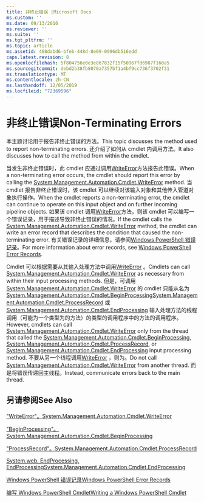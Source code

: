 ```yaml
---
title: 非终止错误 |Microsoft Docs
ms.custom: ''
ms.date: 09/13/2016
ms.reviewer: ''
ms.suite: ''
ms.tgt_pltfrm: ''
ms.topic: article
ms.assetid: 468dabd6-bfeb-448d-8e09-0996db516edd
caps.latest.revision: 8
ms.openlocfilehash: 5f804756e0e3e867832f15f50967fd6987f160a5
ms.sourcegitcommit: debd2b38fb8070a7357bf1a4bf9cc736f3702f31
ms.translationtype: MT
ms.contentlocale: zh-CN
ms.lasthandoff: 12/05/2019
ms.locfileid: "72369596"
---
```

# <a name="non-terminating-errors"></a><span data-ttu-id="2d04a-102">非终止错误</span><span class="sxs-lookup"><span data-stu-id="2d04a-102">Non-Terminating Errors</span></span>

<span data-ttu-id="2d04a-103">本主题讨论用于报告非终止错误的方法。</span><span class="sxs-lookup"><span data-stu-id="2d04a-103">This topic discusses the method used to report non-terminating errors.</span></span> <span data-ttu-id="2d04a-104">还介绍了如何从 cmdlet 内调用方法。</span><span class="sxs-lookup"><span data-stu-id="2d04a-104">It also discusses how to call the method from within the cmdlet.</span></span>

<span data-ttu-id="2d04a-105">当发生非终止错误时，此 cmdlet 应通过调用[WriteError](/dotnet/api/System.Management.Automation.Cmdlet.WriteError)方法报告此错误。</span><span class="sxs-lookup"><span data-stu-id="2d04a-105">When a non-terminating error occurs, the cmdlet should report this error by calling the [System.Management.Automation.Cmdlet.WriteError](/dotnet/api/System.Management.Automation.Cmdlet.WriteError) method.</span></span> <span data-ttu-id="2d04a-106">当 cmdlet 报告非终止错误时，该 cmdlet 可以继续对该输入对象和其他传入管道对象执行操作。</span><span class="sxs-lookup"><span data-stu-id="2d04a-106">When the cmdlet reports a non-terminating error, the cmdlet can continue to operate on this input object and on further incoming pipeline objects.</span></span> <span data-ttu-id="2d04a-107">如果该 cmdlet 调用[WriteError](/dotnet/api/System.Management.Automation.Cmdlet.WriteError)方法，则该 cmdlet 可以编写一个错误记录，用于描述导致非终止错误的情况。</span><span class="sxs-lookup"><span data-stu-id="2d04a-107">If the cmdlet calls the [System.Management.Automation.Cmdlet.WriteError](/dotnet/api/System.Management.Automation.Cmdlet.WriteError) method, the cmdlet can write an error record that describes the condition that caused the non-terminating error.</span></span> <span data-ttu-id="2d04a-108">有关错误记录的详细信息，请参阅[Windows PowerShell 错误记录](./windows-powershell-error-records.md)。</span><span class="sxs-lookup"><span data-stu-id="2d04a-108">For more information about error records, see [Windows PowerShell Error Records](./windows-powershell-error-records.md).</span></span>

<span data-ttu-id="2d04a-109">Cmdlet 可以根据需要从其输入处理方法中调用[WriteError](/dotnet/api/System.Management.Automation.Cmdlet.WriteError) 。</span><span class="sxs-lookup"><span data-stu-id="2d04a-109">Cmdlets can call [System.Management.Automation.Cmdlet.WriteError](/dotnet/api/System.Management.Automation.Cmdlet.WriteError) as necessary from within their input processing methods.</span></span> <span data-ttu-id="2d04a-110">但是，可调用 [System.Management.Automation.Cmdlet.WriteError](/dotnet/api/System.Management.Automation.Cmdlet.WriteError) 的 cmdlet 只能从名为 [System.Management.Automation.Cmdlet.BeginProcessing](/dotnet/api/System.Management.Automation.Cmdlet.BeginProcessing)[System.Management.Automation.Cmdlet.ProcessRecord](/dotnet/api/System.Management.Automation.Cmdlet.ProcessRecord) 或 [System.Management.Automation.Cmdlet.EndProcessing](/dotnet/api/System.Management.Automation.Cmdlet.EndProcessing) 输入处理方法的线程调用（可能为一个类型为的方法）的类型的调用程序中的方法的调用程序。</span><span class="sxs-lookup"><span data-stu-id="2d04a-110">However, cmdlets can call [System.Management.Automation.Cmdlet.WriteError](/dotnet/api/System.Management.Automation.Cmdlet.WriteError) only from the thread that called the [System.Management.Automation.Cmdlet.BeginProcessing](/dotnet/api/System.Management.Automation.Cmdlet.BeginProcessing), [System.Management.Automation.Cmdlet.ProcessRecord](/dotnet/api/System.Management.Automation.Cmdlet.ProcessRecord), or [System.Management.Automation.Cmdlet.EndProcessing](/dotnet/api/System.Management.Automation.Cmdlet.EndProcessing) input processing method.</span></span> <span data-ttu-id="2d04a-111">不要从另一个线程调用[WriteError](/dotnet/api/System.Management.Automation.Cmdlet.WriteError) ，则为。</span><span class="sxs-lookup"><span data-stu-id="2d04a-111">Do not call [System.Management.Automation.Cmdlet.WriteError](/dotnet/api/System.Management.Automation.Cmdlet.WriteError) from another thread.</span></span> <span data-ttu-id="2d04a-112">而是将错误传递回主线程。</span><span class="sxs-lookup"><span data-stu-id="2d04a-112">Instead, communicate errors back to the main thread.</span></span>

## <a name="see-also"></a><span data-ttu-id="2d04a-113">另请参阅</span><span class="sxs-lookup"><span data-stu-id="2d04a-113">See Also</span></span>

[<span data-ttu-id="2d04a-114">"WriteError"。</span><span class="sxs-lookup"><span data-stu-id="2d04a-114">System.Management.Automation.Cmdlet.WriteError</span></span>](/dotnet/api/System.Management.Automation.Cmdlet.WriteError)

[<span data-ttu-id="2d04a-115">"BeginProcessing"。</span><span class="sxs-lookup"><span data-stu-id="2d04a-115">System.Management.Automation.Cmdlet.BeginProcessing</span></span>](/dotnet/api/System.Management.Automation.Cmdlet.BeginProcessing)

[<span data-ttu-id="2d04a-116">"ProcessRecord"。</span><span class="sxs-lookup"><span data-stu-id="2d04a-116">System.Management.Automation.Cmdlet.ProcessRecord</span></span>](/dotnet/api/System.Management.Automation.Cmdlet.ProcessRecord)

[<span data-ttu-id="2d04a-117">System.web. EndProcessing. EndProcessing</span><span class="sxs-lookup"><span data-stu-id="2d04a-117">System.Management.Automation.Cmdlet.EndProcessing</span></span>](/dotnet/api/System.Management.Automation.Cmdlet.EndProcessing)

[<span data-ttu-id="2d04a-118">Windows PowerShell 错误记录</span><span class="sxs-lookup"><span data-stu-id="2d04a-118">Windows PowerShell Error Records</span></span>](./windows-powershell-error-records.md)

[<span data-ttu-id="2d04a-119">编写 Windows PowerShell Cmdlet</span><span class="sxs-lookup"><span data-stu-id="2d04a-119">Writing a Windows PowerShell Cmdlet</span></span>](./writing-a-windows-powershell-cmdlet.md)
